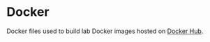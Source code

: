 # Docker

Docker files used to build lab Docker images hosted on [Docker Hub](https://hub.docker.com/orgs/zamanianlab).
